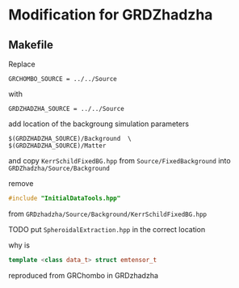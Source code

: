 # Modification for GRDZhadzha

## Makefile
Replace 

```make
GRCHOMBO_SOURCE = ../../Source
```
with
```make
GRDZHADZHA_SOURCE = ../../Source
```

add location of the backgroung simulation parameters

```make
$(GRDZHADZHA_SOURCE)/Background  \
$(GRDZHADZHA_SOURCE)/Matter
```

and copy ```KerrSchildFixedBG.hpp``` from ```Source/FixedBackground``` into ```GRDZhadzha/Source/Background```

remove

```hpp
#include "InitialDataTools.hpp"
```
from ```GRDzhadzha/Source/Background/KerrSchildFixedBG.hpp```

TODO
put ```SpheroidalExtraction.hpp``` in the correct location

why is 

```hpp
template <class data_t> struct emtensor_t
```

reproduced from GRChombo in GRDzhadzha